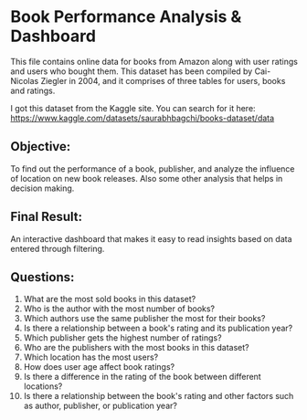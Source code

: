 # Book Performance Analysis & Dashboard
This file contains online data for books from Amazon along with user ratings and users who bought them. This dataset has been compiled by Cai-Nicolas Ziegler in 2004, and it comprises of three tables for users, books and ratings.

I got this dataset from the Kaggle site. You can search for it here:  
https://www.kaggle.com/datasets/saurabhbagchi/books-dataset/data

## Objective:
To find out the performance of a book, publisher, and analyze the influence of location on new book releases. Also some other analysis that helps in decision making.

## Final Result:
An interactive dashboard that makes it easy to read insights based on data entered through filtering.

## Questions:
1. What are the most sold books in this dataset?
2. Who is the author with the most number of books?
3. Which authors use the same publisher the most for their books?
4. Is there a relationship between a book's rating and its publication year?
5. Which publisher gets the highest number of ratings?
6. Who are the publishers with the most books in this dataset?
7. Which location has the most users?
8. How does user age affect book ratings?
9. Is there a difference in the rating of the book between different locations?
10. Is there a relationship between the book's rating and other factors such as author, publisher, or publication year?
